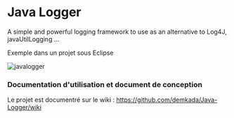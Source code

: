 # Java Logger

A simple and powerful logging framework to use as an alternative to Log4J, javaUtilLogging ...

Exemple dans un projet sous Eclipse

![javalogger](https://cloud.githubusercontent.com/assets/4390722/6338995/19c1e6ac-bbb3-11e4-8028-6bc91ad2101a.png)

### Documentation d'utilisation et document de conception

Le projet est documentré sur le wiki : https://github.com/demkada/Java-Logger/wiki


